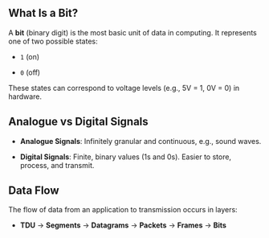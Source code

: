 ## What Is a Bit?

A **bit** (binary digit) is the most basic unit of data in computing. It represents one of two possible states:

- `1` (on)

- `0` (off)

These states can correspond to voltage levels (e.g., 5V = 1, 0V = 0) in hardware.

## Analogue vs Digital Signals

- **Analogue Signals**: Infinitely granular and continuous, e.g., sound waves.

- **Digital Signals**: Finite, binary values (1s and 0s). Easier to store, process, and transmit.

## Data Flow 

The flow of data from an application to transmission occurs in layers:

- **TDU** → **Segments** → **Datagrams** → **Packets** → **Frames** → **Bits**